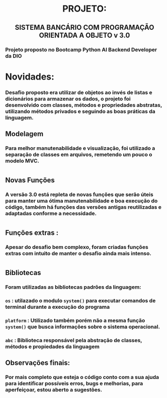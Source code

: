 <h1 align=center> PROJETO: </h1> 

<h2 align=center>SISTEMA BANCÁRIO COM PROGRAMAÇÃO ORIENTADA A OBJETO v 3.0</h2>

### Projeto proposto no  Bootcamp Python AI Backend Developer da DIO
#
# Novidades:
### Desafio proposto era utilizar de objetos ao invés de listas e dicionários para armazenar os dados, o projeto foi desenvolvido com classes, métodos e propriedades abstratas, utilizando métodos privados e seguindo as boas práticas da linguagem.

## Modelagem
### Para melhor manutenabilidade e visualização, foi utilizado a separação de classes em arquivos, remetendo um pouco o modelo MVC.
#
## Novas Funções
### A versão 3.0 está repleta de novas funções que serão úteis para manter uma ótima manutenabilidade e boa execução do código, também há funções das versões antigas reutilizadas e adaptadas conforme a necessidade.
#
## Funções extras :
### Apesar do desafio bem complexo, foram criadas funções extras com intuito de manter o desafio ainda mais intenso.
#
## Bibliotecas
### Foram utilizadas as bibliotecas padrões da linguagem:
### `os` : utilazado o modulo `system()` para executar comandos de terminal durante a execução do programa
### `platform` : Utilizado também porém não a mesma função `system()` que busca informações sobre o sistema operacional.
### `abc` : Biblioteca responsável pela abstração de classes, métodos e propiedades da linguagem 

## Observações finais:
### Por mais completo que esteja o código conto com a sua ajuda para identificar possíveis erros, bugs e melhorias, para aperfeiçoar, estou aberto a sugestões.
